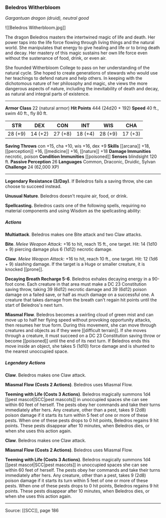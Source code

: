 ### Beledros Witherbloom
_Gargantuan dragon (druid), neutral good_

![[Beledros Witherbloom.jpg]]

The dragon Beledros masters the intertwined magic of life and death. Her power taps into the life force flowing through living things and the natural world. She manipulates that energy to give healing and life or to bring death and decay. Her mastery of this magic sustains her own life force even without the sustenance of food, drink, or even air.

She founded Witherbloom College to pass on her understanding of the natural cycle. She hoped to create generations of stewards who would use her teachings to defend nature and help others. In keeping with the dichotomous nature of her philosophy and magic, she views the more dangerous aspects of nature, including the inevitability of death and decay, as natural and integral parts of existence.




---

**Armor Class** 22 (natural armor)
**Hit Points** 444 (24d20 + 192)
**Speed** 40 ft., swim 40 ft., fly 80 ft.

| STR     | DEX     | CON     | INT     | WIS     | CHA     |
|---------|---------|---------|---------|---------|---------|
| 28 (+9) | 14 (+2) | 27 (+8) | 18 (+4) | 28 (+9) | 17 (+3) |

**Saving Throws** con +15, cha +10, wis +16, dex +9
**Skills** [[arcana]] +18, [[perception]] +16, [[medicine]] +16, [[nature]] +18
**Damage Immunities** necrotic, poison
**Condition Immunities** [[poisoned]]
**Senses** blindsight 120 ft.
**Passive Perception** 26
**Languages** Common, Draconic, Druidic, Sylvan
**Challenge** 24 (62,000 XP)

---

**Legendary Resistance (3/Day)**. If Beledros fails a saving throw, she can choose to succeed instead.

**Unusual Nature**. Beledros doesn't require air, food, or drink.

**Spellcasting.** Beledros casts one of the following spells, requiring no material components and using Wisdom as the spellcasting ability:

##### Actions
**Multiattack**. Beledros makes one Bite attack and two Claw attacks.

**Bite**. _Melee Weapon Attack:_ +16 to hit, reach 15 ft., one target. Hit: 14 (1d10 + 9) piercing damage plus 6 (1d12) necrotic damage.

**Claw**. _Melee Weapon Attack:_ +16 to hit, reach 10 ft., one target. Hit: 12 (1d6 + 9) slashing damage. If the target is a Huge or smaller creature, it is knocked [[prone]].

**Decaying Breath Recharge 5-6**. Beledros exhales decaying energy in a 90-foot cone. Each creature in that area must make a DC 23 Constitution saving throw, taking 39 (6d12) necrotic damage and 39 (6d12) poison damage on a failed save, or half as much damage on a successful one. A creature that takes damage from the breath can't regain hit points until the start of Beledros's next turn.

**Miasmal Flow**. Beledros becomes a swirling cloud of green mist and can move up to half her flying speed without provoking opportunity attacks, then resumes her true form. During this movement, she can move through creatures and objects as if they were [[difficult terrain]]. If she moves through a creature, it must succeed on a DC 23 Constitution saving throw or become [[poisoned]] until the end of its next turn. If Beledros ends this move inside an object, she takes 5 (1d10) force damage and is shunted to the nearest unoccupied space.

##### Legendary Actions
**Claw**. Beledros makes one Claw attack.

**Miasmal Flow (Costs 2 Actions)**. Beledros uses Miasmal Flow.

**Teeming with Life (Costs 3 Actions)**. Beledros magically summons 1d4 [[pest mascot|SCC|pest mascots]] in unoccupied spaces she can see within 60 feet of herself. The pests obey her commands and take their turns immediately after hers. Any creature, other than a pest, takes 9 (2d8) poison damage if it starts its turn within 5 feet of one or more of these pests. When one of these pests drops to 0 hit points, Beledros regains 9 hit points. These pests disappear after 10 minutes, when Beledros dies, or when she uses this action again.

**Claw**. Beledros makes one Claw attack.

**Miasmal Flow (Costs 2 Actions)**. Beledros uses Miasmal Flow.

**Teeming with Life (Costs 3 Actions)**. Beledros magically summons 1d4 [[pest mascot|SCC|pest mascots]] in unoccupied spaces she can see within 60 feet of herself. The pests obey her commands and take their turns immediately after hers. Any creature, other than a pest, takes 9 (2d8) poison damage if it starts its turn within 5 feet of one or more of these pests. When one of these pests drops to 0 hit points, Beledros regains 9 hit points. These pests disappear after 10 minutes, when Beledros dies, or when she uses this action again.


---

Source: [[SCC]], page 186